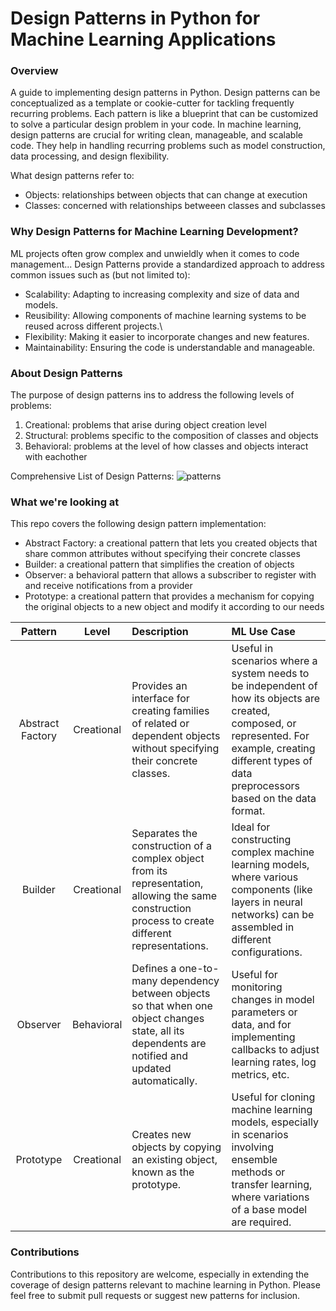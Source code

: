 # Design Patterns in Python for Machine Learning Applications
### Overview
A guide to implementing design patterns in Python. Design patterns can be conceptualized as a template or cookie-cutter for tackling frequently recurring problems.
Each pattern is like a blueprint that can be customized to solve a particular design problem in your code.
In machine learning, design patterns are crucial for writing clean, manageable, and scalable code. They help in handling recurring problems such as model construction, data processing, and design flexibility.

What design patterns refer to:
* Objects: relationships between objects that can change at execution
* Classes: concerned with relationships betweeen classes and subclasses

### Why Design Patterns for Machine Learning Development?
ML projects often grow complex and unwieldly when it comes to code management...
Design Patterns provide a standardized approach to address common issues such as (but not limited to):
* Scalability: Adapting to increasing complexity and size of data and models.
* Reusibility: Allowing components of machine learning systems to be reused across different projects.\
* Flexibility: Making it easier to incorporate changes and new features.
* Maintainability: Ensuring the code is understandable and manageable.

### About Design Patterns
The purpose of design patterns ins to address the following levels of problems:
1. Creational: problems that arise during object creation level
2. Structural: problems specific to the composition of classes and objects
3. Behavioral: problems at the level of how classes and objects interact with eachother

Comprehensive List of Design Patterns:
![patterns](https://scientificprogrammer.net/wp-content/uploads/2019/08/design-patterns-16-728.jpg)

### What we're looking at
This repo covers the following design pattern implementation:
* Abstract Factory: a creational pattern that lets you created objects that share common attributes without specifying their concrete classes
* Builder: a creational pattern that simplifies the creation of objects
* Observer: a behavioral pattern that allows a subscriber to register with and receive notifications from a provider
* Prototype: a creational pattern that provides a mechanism for copying the original objects to a new object and modify it according to our needs

| **Pattern** | **Level** | **Description** | **ML Use Case**|
|:---------:|:--------:|:---------------|:---------------|
|Abstract Factory|Creational|Provides an interface for creating families of related or dependent objects without specifying their concrete classes.|Useful in scenarios where a system needs to be independent of how its objects are created, composed, or represented. For example, creating different types of data preprocessors based on the data format.|
|Builder|Creational|Separates the construction of a complex object from its representation, allowing the same construction process to create different representations.|Ideal for constructing complex machine learning models, where various components (like layers in neural networks) can be assembled in different configurations.|
|Observer|Behavioral|Defines a one-to-many dependency between objects so that when one object changes state, all its dependents are notified and updated automatically.|Useful for monitoring changes in model parameters or data, and for implementing callbacks to adjust learning rates, log metrics, etc.|
|Prototype|Creational|Creates new objects by copying an existing object, known as the prototype.|Useful for cloning machine learning models, especially in scenarios involving ensemble methods or transfer learning, where variations of a base model are required.|


### Contributions
Contributions to this repository are welcome, especially in extending the coverage of design patterns relevant to machine learning in Python. Please feel free to submit pull requests or suggest new patterns for inclusion.